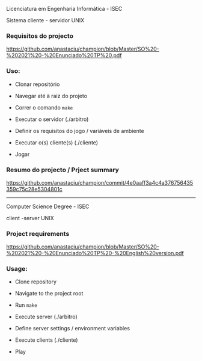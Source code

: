 Licenciatura em Engenharia Informática - ISEC

Sistema cliente - servidor UNIX

### Requisitos do projecto

https://github.com/anastaciu/champion/blob/Master/SO%20-%202021%20-%20Enunciado%20TP%20.pdf

### Uso:

- Clonar repositório

- Navegar até à raiz do projeto

- Correr o comando `make`

- Executar o servidor (./arbitro)

- Definir os requisitos do jogo / variáveis de ambiente

- Executar o(s) cliente(s) (./cliente)

- Jogar


### Resumo do projecto / Prject summary

https://github.com/anastaciu/champion/commit/4e0aaff3a4c4a376756435359c75c28e5304801c

---

Computer Science Degree - ISEC

client -server UNIX

### Project requirements

https://github.com/anastaciu/champion/blob/Master/SO%20-%202021%20-%20Enunciado%20TP%20-%20English%20version.pdf

### Usage:

- Clone repository

- Navigate to the project root

- Run `make`

- Execute server (./arbitro)

- Define server settings / environment variables

- Execute clients (./cliente)

- Play

